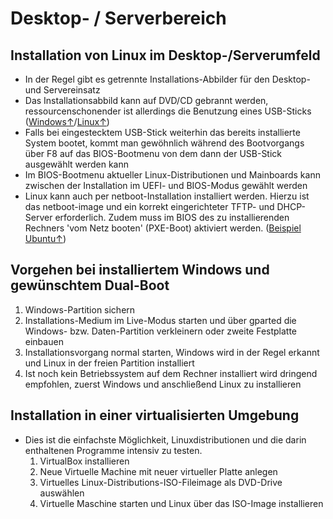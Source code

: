 # Desktop- / Serverbereich

## Installation von Linux im Desktop-/Serverumfeld

* In der Regel gibt es getrennte Installations-Abbilder für den Desktop- und Servereinsatz
* Das Installationsabbild kann auf DVD/CD gebrannt werden, ressourcenschonender ist allerdings die Benutzung eines USB-Sticks \([Windows↑](http://www.linuxliveusb.com/)/[Linux↑](https://wiki.ubuntuusers.de/Live-USB/)\)
* Falls bei eingestecktem USB-Stick weiterhin das bereits installierte System bootet, kommt man gewöhnlich während des Bootvorgangs über F8 auf das BIOS-Bootmenu von dem dann der USB-Stick ausgewählt werden kann
* Im BIOS-Bootmenu aktueller Linux-Distributionen und Mainboards kann zwischen der Installation im UEFI- und BIOS-Modus gewählt werden
* Linux kann auch per netboot-Installation installiert werden. Hierzu ist das netboot-image und ein korrekt eingerichteter TFTP- und DHCP-Server erforderlich. Zudem muss im BIOS des zu installierenden Rechners 'vom Netz booten' \(PXE-Boot\) aktiviert werden. \([Beispiel Ubuntu↑](https://help.ubuntu.com/community/Installation/Netboot)\)

## Vorgehen bei installiertem Windows und gewünschtem Dual-Boot

1. Windows-Partition sichern
2. Installations-Medium im Live-Modus starten und über gparted die Windows- bzw. Daten-Partition verkleinern oder zweite Festplatte einbauen
3. Installationsvorgang normal starten, Windows wird in der Regel erkannt und Linux in der freien Partition installiert
4. Ist noch kein Betriebssystem auf dem Rechner installiert wird dringend empfohlen, zuerst Windows und anschließend Linux zu installieren

## Installation in einer virtualisierten Umgebung

* Dies ist die einfachste Möglichkeit, Linuxdistributionen und die darin enthaltenen Programme intensiv zu testen. 
  1. VirtualBox installieren
  2. Neue Virtuelle Machine mit neuer virtueller Platte anlegen
  3. Virtuelles Linux-Distributions-ISO-Fileimage als DVD-Drive auswählen
  4. Virtuelle Maschine starten und Linux über das ISO-Image installieren

